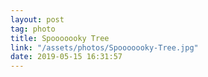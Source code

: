 ```yaml
---
layout: post
tag: photo
title: Spooooooky Tree
link: "/assets/photos/Spooooooky-Tree.jpg"
date: 2019-05-15 16:31:57
---
```


